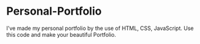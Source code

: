# Personal-Portfolio
I've made my personal portfolio by the use of HTML, CSS, JavaScript. Use this code and make your beautiful Portfolio.
